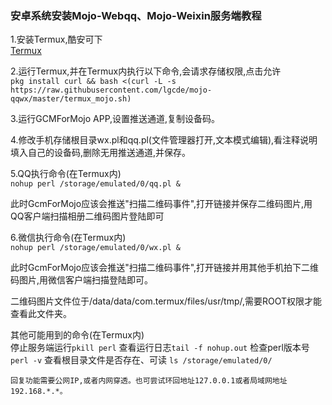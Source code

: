 ### 安卓系统安装Mojo-Webqq、Mojo-Weixin服务端教程  

1.安装Termux,酷安可下  
[Termux](https://www.coolapk.com/apk/com.termux)  

2.运行Termux,并在Termux内执行以下命令,会请求存储权限,点击允许  
`pkg install curl && bash <(curl -L -s https://raw.githubusercontent.com/lgcde/mojo-qqwx/master/termux_mojo.sh)`  

3.运行GCMForMojo APP,设置推送通道,复制设备码。

4.修改手机存储根目录wx.pl和qq.pl(文件管理器打开,文本模式编辑),看注释说明填入自己的设备码,删除无用推送通道,并保存。  

5.QQ执行命令(在Termux内)  
`nohup perl /storage/emulated/0/qq.pl &`

此时GcmForMojo应该会推送"扫描二维码事件",打开链接并保存二维码图片,用QQ客户端扫描相册二维码图片登陆即可  

6.微信执行命令(在Termux内)  
`nohup perl /storage/emulated/0/wx.pl &`

此时GcmForMojo应该会推送"扫描二维码事件",打开链接并用其他手机拍下二维码图片,用微信客户端扫描登陆即可。  

二维码图片文件位于/data/data/com.termux/files/usr/tmp/,需要ROOT权限才能查看此文件夹。  

其他可能用到的命令(在Termux内)  
停止服务端运行``pkill perl`` 
查看运行日志``tail -f nohup.out`` 
检查perl版本号 ``perl -v`` 
查看根目录文件是否存在、可读 ``ls /storage/emulated/0/``

`回复功能需要公网IP,或者内网穿透。也可尝试环回地址127.0.0.1或者局域网地址192.168.*.*。`
